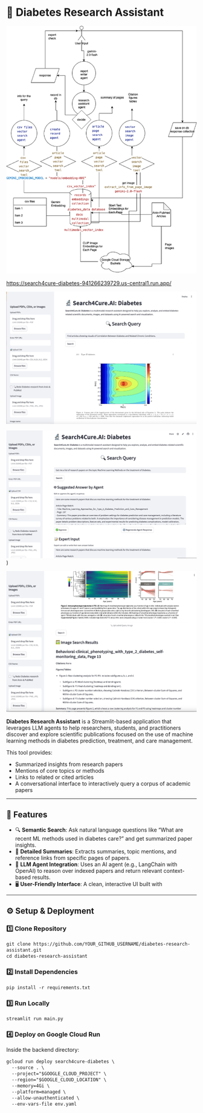 # 🧠 Diabetes Research Assistant

![Architecture Diagram](search4cure-architecture.drawio.png)

https://search4cure-diabetes-941266239729.us-central1.run.app/ 

![sample image](image.png)

![image2](image-1.png))

![sample image 3](image-2.png)



**Diabetes Research Assistant** is a Streamlit-based application that leverages LLM agents to help researchers, students, and practitioners discover and explore scientific publications focused on the use of machine learning methods in diabetes prediction, treatment, and care management.

This tool provides:
- Summarized insights from research papers  
- Mentions of core topics or methods  
- Links to related or cited articles  
- A conversational interface to interactively query a corpus of academic papers  

---

## 🚀 Features

- 🔍 **Semantic Search**: Ask natural language questions like “What are recent ML methods used in diabetes care?” and get summarized paper insights.
- 📑 **Detailed Summaries**: Extracts summaries, topic mentions, and reference links from specific pages of papers.
- 🧠 **LLM Agent Integration**: Uses an AI agent (e.g., LangChain with OpenAI) to reason over indexed papers and return relevant context-based results.
- 🖥️ **User-Friendly Interface**: A clean, interactive UI built with 

---

## ⚙️ Setup & Deployment

### 1️⃣ Clone Repository

```
git clone https://github.com/YOUR_GITHUB_USERNAME/diabetes-research-assistant.git
cd diabetes-research-assistant
````


### 2️⃣ Install Dependencies

````
pip install -r requirements.txt
````

### 3️⃣ Run Locally

```
streamlit run main.py
```

### 4️⃣ Deploy on Google Cloud Run

Inside the backend directory:

```
gcloud run deploy search4cure-diabetes \
  --source . \
  --project="$GOOGLE_CLOUD_PROJECT" \
  --region="$GOOGLE_CLOUD_LOCATION" \
  --memory=4Gi \
  --platform=managed \
  --allow-unauthenticated \
  --env-vars-file env.yaml
```
